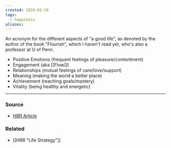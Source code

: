 ```yaml
---
created: 2024-01-26
tags:
  - happiness
aliases:
---
```

An acronym for the different aspects of "a good life", as denoted by the author of the book "Flourish", which I haven't read yet, who's also a professor at U of Penn. 

- Positive Emotions (frequent feelings of pleasure/contentment)
- Engagement (aka [[Flow]])
- Relationships (mutual feelings of care/love/support)
- Meaning (making the world a better place)
- Achievement (reaching goals/mastery)
- Vitality (being healthy and energetic)

****
### Source
- [HBR Article](https://hbr.org/2023/12/use-strategic-thinking-to-create-the-life-you-want)

### Related
- [[HBR "Life Strategy"]]